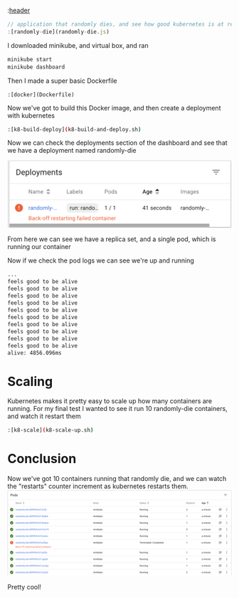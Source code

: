 :[header](header.md)

```javascript
// application that randomly dies, and see how good kubernetes is at restarting it.
:[randomly-die](randomly-die.js)
```

I downloaded minikube, and virtual box, and ran 

```bash
minikube start
minikube dashboard
```

Then I made a super basic Dockerfile

```docker
:[docker](Dockerfile)
```

Now we've got to build this Docker image, and then create a deployment with kubernetes

```bash
:[k8-build-deploy](k8-build-and-deploy.sh)
```

Now we can check the deployments section of the dashboard and see that we have a deployment named randomly-die

![minikube dashboard image](dashboard.png "minikube dashboard")

From here we can see we have a replica set, and a single pod, which is running our container

Now if we check the pod logs we can see we're up and running

```
...
feels good to be alive
feels good to be alive
feels good to be alive
feels good to be alive
feels good to be alive
feels good to be alive
feels good to be alive
feels good to be alive
feels good to be alive
feels good to be alive
alive: 4856.096ms
```

# Scaling
Kubernetes makes it pretty easy to scale up how many containers are running. For my final test I wanted to see it run 10 randomly-die containers, and watch it restart them

```bash
:[k8-scale](k8-scale-up.sh)
```
# Conclusion
Now we've got 10 containers running that randomly die, and we can watch the "restarts" counter increment as kubernetes restarts them.
![minikube scale image](scaled.png "kubernetes scaled up")

Pretty cool!

